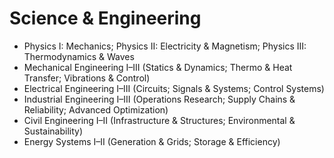 # Science & Engineering
- Physics I: Mechanics; Physics II: Electricity & Magnetism; Physics III: Thermodynamics & Waves
- Mechanical Engineering I–III (Statics & Dynamics; Thermo & Heat Transfer; Vibrations & Control)
- Electrical Engineering I–III (Circuits; Signals & Systems; Control Systems)
- Industrial Engineering I–III (Operations Research; Supply Chains & Reliability; Advanced Optimization)
- Civil Engineering I–II (Infrastructure & Structures; Environmental & Sustainability)
- Energy Systems I–II (Generation & Grids; Storage & Efficiency)
